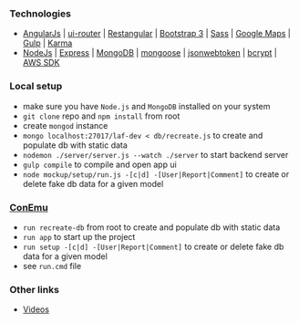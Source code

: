 ### Technologies
* [AngularJs](https://angularjs.org) | [ui-router](https://github.com/angular-ui/ui-router) |
[Restangular](https://github.com/mgonto/restangular) | [Bootstrap 3](http://getbootstrap.com/docs/3.3) |
[Sass](https://sass-lang.com) | [Google Maps](https://developers.google.com/maps) |
[Gulp](https://gulpjs.com) | [Karma](https://karma-runner.github.io)
* [NodeJs](https://nodejs.org) | [Express](https://expressjs.com) |
[MongoDB](https://www.mongodb.com) | [mongoose](http://mongoosejs.com) |
[jsonwebtoken](https://www.npmjs.com/package/jsonwebtoken) | [bcrypt](https://www.npmjs.com/package/bcrypt-nodejs) |
[AWS SDK](https://docs.aws.amazon.com/AWSJavaScriptSDK/latest/index.html)
### Local setup
* make sure you have `Node.js` and `MongoDB` installed on your system
* `git clone` repo and `npm install` from root
* create `mongod` instance
* `mongo localhost:27017/laf-dev < db/recreate.js` to create and populate db with static data
* `nodemon ./server/server.js --watch ./server` to start backend server
* `gulp compile` to compile and open app ui
* `node mockup/setup/run.js -[c|d] -[User|Report|Comment]` to create or delete fake db data for a given model
### [ConEmu](https://conemu.github.io)
* `run recreate-db` from root to create and populate db with static data
* `run app` to start up the project
* `run setup -[c|d] -[User|Report|Comment]` to create or delete fake db data for a given model
* see `run.cmd` file
### Other links
* [Videos](https://tinyurl.com/y8br2p60)
